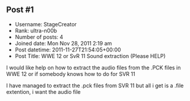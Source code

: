 ## Post #1
- Username: StageCreator
- Rank: ultra-n00b
- Number of posts: 4
- Joined date: Mon Nov 28, 2011 2:19 am
- Post datetime: 2011-11-27T21:54:05+00:00
- Post Title: WWE 12 or SvR 11 Sound extraction (Please HELP)

I would like help on how to extract the audio files from the .PCK files in WWE 12 or if somebody knows how to do for SVR 11

I have managed to extract the .pck files from SVR 11 but all i get is a .file extention, i want the audio file
